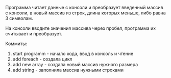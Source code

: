 Программа читает данные с консоли и преобразует введенный массив с консоли, в новый массив из строк, длина которых меньше, либо равна 3 символам.

На консоли вводите значения массива через пробел, программа их считывает и преобразует.

Коммиты:

1. start programm - начало кода, ввод в консоль и чтение
2. add foreach - создала цикл
3. add new array - создала новый массив нужного размера
4. add string - заполнила массив нужными строками
